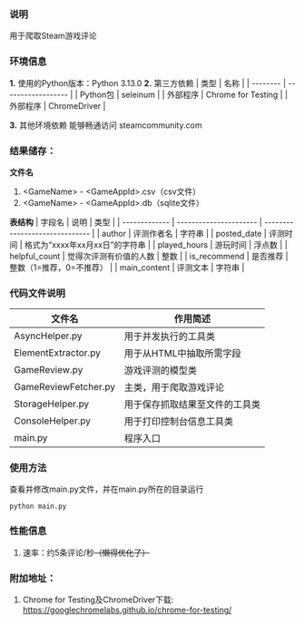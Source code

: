 ### 说明
用于爬取Steam游戏评论

### 环境信息
**1.** 使用的Python版本：Python 3.13.0
**2.** 第三方依赖
| 类型     | 名称               |
| -------- | ------------------ |
| Python包 | seleinum           |
| 外部程序 | Chrome for Testing |
| 外部程序 | ChromeDriver       |

**3.** 其他环境依赖
能够畅通访问 steamcommunity.com

### 结果储存：
**文件名**
1. \<GameName\> - \<GameAppId\>.csv（csv文件）
1. \<GameName\> - \<GameAppId\>.db（sqlite文件）
   
**表结构**
| 字段名        | 说明                   | 类型                           |
| ------------- | ---------------------- | ------------------------------ |
| author        | 评测作者名             | 字符串                         |
| posted_date   | 评测时间               | 格式为“xxxx年xx月xx日”的字符串 |
| played_hours  | 游玩时间               | 浮点数                         |
| helpful_count | 觉得次评测有价值的人数 | 整数                           |
| is_recommend  | 是否推荐               | 整数（1=推荐，0=不推荐）       |
| main_content  | 评测文本               | 字符串                         |

### 代码文件说明
| 文件名               | 作用简述                       |
| -------------------- | ------------------------------ |
| AsyncHelper.py       | 用于并发执行的工具类           |
| ElementExtractor.py  | 用于从HTML中抽取所需字段       |
| GameReview.py        | 游戏评测的模型类               |
| GameReviewFetcher.py | 主类，用于爬取游戏评论         |
| StorageHelper.py     | 用于保存抓取结果至文件的工具类 |
| ConsoleHelper.py     | 用于打印控制台信息工具类       |
| main.py              | 程序入口                       |


### 使用方法
查看并修改main.py文件，并在main.py所在的目录运行
```shell
python main.py
```


### 性能信息
1. 速率：约5条评论/秒<del>（懒得优化了）</del>

### 附加地址：
1. Chrome for Testing及ChromeDriver下载: https://googlechromelabs.github.io/chrome-for-testing/

